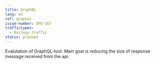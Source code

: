 ```yaml
---
title: GraphQL
lang: en
ref: graphql
issue-number: DPO-167
traffictypes:
  - Railway traffic
status: planned
---
```


Evalutation of GraphQL-tool. Main goal is reducing the size of response message received from the api.

